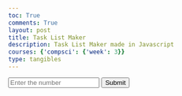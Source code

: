 ```yaml
---
toc: True
comments: True
layout: post
title: Task List Maker
description: Task List Maker made in Javascript
courses: {'compsci': {'week': 3}}
type: tangibles
---
```


<html lang="en">
<head>
    <meta charset="UTF-8">
    <meta name="viewport" content="width=device-width, initial-scale=1.0">
    <title>Task List Maker</title>
</head>
<body>
    <div id="output"></div>
    <input type="text" id="input" placeholder="Enter the number">
    <button onclick="processInput()">Submit</button>

<script>
    let condition = true;
    let tasksQueue = [];
    var button = document.getElementById("Submit")
    function printMessage(message) {
        document.getElementById('output').innerHTML += message + '<br>';
    }

    function processInput() {
        let taskNum = parseInt(document.getElementById('input').value);

        if (taskNum === 1) {
            let newTask = prompt("Enter your task:");
            tasksQueue.push(newTask);
            printMessage(`Task ${newTask} added!`);
        } else if (taskNum === 2) {
            if (tasksQueue.length === 0) {
                printMessage("No tasks in the list.");
            } else {
                printMessage(`Your first task is ${tasksQueue[0]}.`);
            }
        } else if (taskNum === 3) {
            if (tasksQueue.length === 0) {
                printMessage("No tasks in the list.");
            } else {
                printMessage(`You completed/removed the task ${tasksQueue[0]}.`);
                tasksQueue.shift();
            }
        } else if (taskNum === 4) {
            tasksQueue.length = 0;
            printMessage("All tasks are cleared!");
        } else if (taskNum === 5) {
            printMessage("Goodbye!");
            button.style.display = "none";
            condition = false;
        } else {
            printMessage("Invalid number entered. Please try again.");
        }
    }
</script>
</body>
</html>